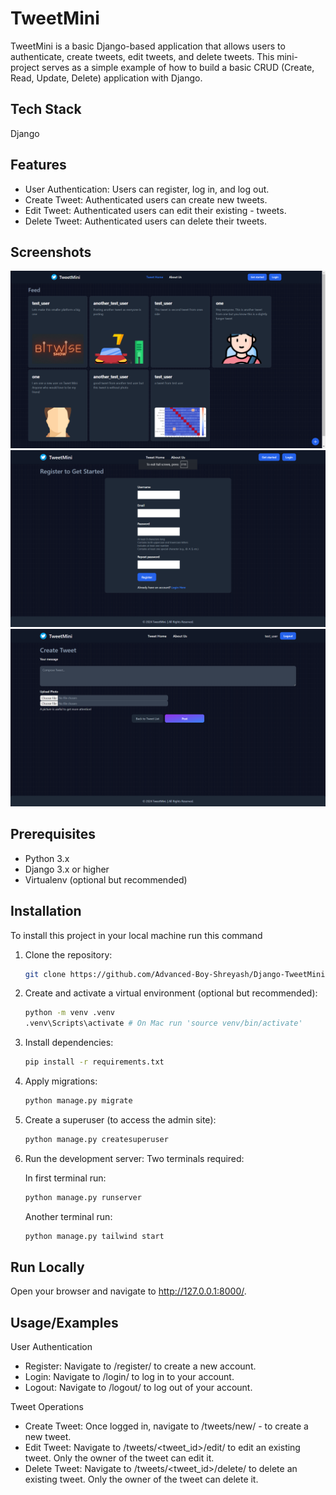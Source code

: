 # TweetMini

TweetMini is a basic Django-based application that allows users to authenticate, create tweets, edit tweets, and delete tweets. This mini-project serves as a simple example of how to build a basic CRUD (Create, Read, Update, Delete) application with Django.
## Tech Stack
Django
## Features

- User Authentication: Users can register, log in, and log out.
- Create Tweet: Authenticated users can create new tweets.
- Edit Tweet: Authenticated users can edit their existing - tweets.
- Delete Tweet: Authenticated users can delete their tweets.
## Screenshots

![Screenshot 1](home_image.png)
![Screenshot 2](register_page.png)
![Screenshot 3](tweet_create_page.png)

## Prerequisites

- Python 3.x
- Django 3.x or higher
- Virtualenv (optional but recommended)
## Installation
To install this project in your local machine run this command

1. Clone the repository:
   ```bash
   git clone https://github.com/Advanced-Boy-Shreyash/Django-TweetMini.git
   ```
2. Create and activate a virtual environment (optional but recommended):
   ```bash
   python -m venv .venv
   .venv\Scripts\activate # On Mac run 'source venv/bin/activate'
   ```
3. Install dependencies:
   ```bash
   pip install -r requirements.txt
   ```
4. Apply migrations:
   ```bash
   python manage.py migrate
   ```
5. Create a superuser (to access the admin site):
   ```bash
   python manage.py createsuperuser
   ```
6. Run the development server:
Two terminals required:

   In first terminal run:
   ```bash
   python manage.py runserver
   ```
   Another terminal run:
   ```bash
   python manage.py tailwind start
   ```
## Run Locally
Open your browser and navigate to http://127.0.0.1:8000/.
## Usage/Examples

User Authentication
- Register: Navigate to /register/ to create a new account.
- Login: Navigate to /login/ to log in to your account.
- Logout: Navigate to /logout/ to log out of your account.

Tweet Operations
- Create Tweet: Once logged in, navigate to /tweets/new/ - to create a new tweet.
- Edit Tweet: Navigate to /tweets/<tweet_id>/edit/ to edit an existing tweet. Only the owner of the tweet can edit it.
- Delete Tweet: Navigate to /tweets/<tweet_id>/delete/ to delete an existing tweet. Only the owner of the tweet can delete it.